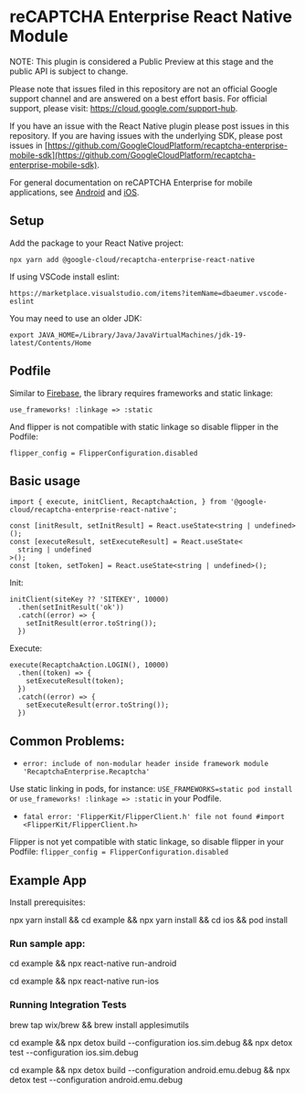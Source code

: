 # reCAPTCHA Enterprise React Native Module

NOTE: This plugin is considered a Public Preview at this stage and the public
API is subject to change.

Please note that issues filed in this repository are not an official Google
support channel and are answered on a best effort basis. For official support,
please visit: https://cloud.google.com/support-hub.

If you have an issue with the React Native plugin please post issues in this
repository. If you are having issues with the underlying SDK, please post issues
in
[https://github.com/GoogleCloudPlatform/recaptcha-enterprise-mobile-sdk](https://github.com/GoogleCloudPlatform/recaptcha-enterprise-mobile-sdk).

For general documentation on reCAPTCHA Enterprise for mobile applications, see
[Android](https://cloud.google.com/recaptcha-enterprise/docs/instrument-android-apps)
and
[iOS](https://cloud.google.com/recaptcha-enterprise/docs/instrument-ios-apps).

## Setup

Add the package to your React Native project:

`npx yarn add @google-cloud/recaptcha-enterprise-react-native`

If using VSCode install eslint:

`https://marketplace.visualstudio.com/items?itemName=dbaeumer.vscode-eslint`

You may need to use an older JDK:

`export JAVA_HOME=/Library/Java/JavaVirtualMachines/jdk-19-latest/Contents/Home`

## Podfile

Similar to
[Firebase](https://rnfirebase.io/#altering-cocoapods-to-use-frameworks), the
library requires frameworks and static linkage:

`use_frameworks! :linkage => :static`

And flipper is not compatible with static linkage so disable flipper in the
Podfile:

`flipper_config = FlipperConfiguration.disabled`

## Basic usage

```
import { execute, initClient, RecaptchaAction, } from '@google-cloud/recaptcha-enterprise-react-native';

const [initResult, setInitResult] = React.useState<string | undefined>();
const [executeResult, setExecuteResult] = React.useState<
  string | undefined
>();
const [token, setToken] = React.useState<string | undefined>();
```

Init:

```
initClient(siteKey ?? 'SITEKEY', 10000)
  .then(setInitResult('ok'))
  .catch((error) => {
    setInitResult(error.toString());
  })
```

Execute:

```
execute(RecaptchaAction.LOGIN(), 10000)
  .then((token) => {
    setExecuteResult(token);
  })
  .catch((error) => {
    setExecuteResult(error.toString());
  })
```

## Common Problems:

*   `error: include of non-modular header inside framework module 'RecaptchaEnterprise.Recaptcha'`

Use static linking in pods, for instance: `USE_FRAMEWORKS=static pod install` or
`use_frameworks! :linkage => :static` in your Podfile.

*   `fatal error: 'FlipperKit/FlipperClient.h' file not found #import
    <FlipperKit/FlipperClient.h>`

Flipper is not yet compatible with static linkage, so disable flipper in your
Podfile: `flipper_config = FlipperConfiguration.disabled`

## Example App

Install prerequisites:

npx yarn install && cd example && npx yarn install && cd ios && pod install

### Run sample app:

cd example && npx react-native run-android

cd example && npx react-native run-ios

### Running Integration Tests

brew tap wix/brew && brew install applesimutils

cd example && npx detox build --configuration ios.sim.debug && npx detox test --configuration ios.sim.debug

cd example && npx detox build --configuration android.emu.debug && npx detox test --configuration android.emu.debug
